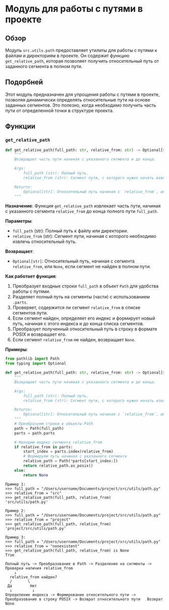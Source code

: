 # Модуль для работы с путями в проекте
## Обзор

Модуль `src.utils.path` предоставляет утилиты для работы с путями к файлам и директориям в проекте. Он содержит функцию `get_relative_path`, которая позволяет получить относительный путь от заданного сегмента в полном пути.

## Подорбней

Этот модуль предназначен для упрощения работы с путями в проекте, позволяя динамически определять относительные пути на основе заданных сегментов. Это полезно, когда необходимо получить часть пути от определенной точки в структуре проекта.

## Функции

### `get_relative_path`

```python
def get_relative_path(full_path: str, relative_from: str) -> Optional[str]:
    """
    Возвращает часть пути начиная с указанного сегмента и до конца.

    Args:
        full_path (str): Полный путь.
        relative_from (str): Сегмент пути, с которого нужно начать извлечение.

    Returns:
        Optional[str]: Относительный путь начиная с `relative_from`, или None, если сегмент не найден.
    """
```

**Назначение**: Функция `get_relative_path` извлекает часть пути, начиная с указанного сегмента `relative_from` до конца полного пути `full_path`.

**Параметры**:
- `full_path` (str): Полный путь к файлу или директории.
- `relative_from` (str): Сегмент пути, начиная с которого необходимо извлечь относительный путь.

**Возвращает**:
- `Optional[str]`: Относительный путь, начиная с сегмента `relative_from`, или `None`, если сегмент не найден в полном пути.

**Как работает функция**:

1. Преобразует входные строки `full_path` в объект `Path` для удобства работы с путями.
2. Разделяет полный путь на сегменты (части) с использованием `.parts`.
3. Проверяет, содержится ли сегмент `relative_from` в списке сегментов пути.
4. Если сегмент найден, определяет его индекс и формирует новый путь, начиная с этого индекса и до конца списка сегментов.
5. Преобразует полученный относительный путь в строку в формате POSIX и возвращает его.
6. Если сегмент `relative_from` не найден, возвращает `None`.

**Примеры**:

```python
from pathlib import Path
from typing import Optional

def get_relative_path(full_path: str, relative_from: str) -> Optional[str]:
    """
    Возвращает часть пути начиная с указанного сегмента и до конца.

    Args:
        full_path (str): Полный путь.
        relative_from (str): Сегмент пути, с которого нужно начать извлечение.

    Returns:
        Optional[str]: Относительный путь начиная с `relative_from`, или None, если сегмент не найден.
    """
    # Преобразуем строки в объекты Path
    path = Path(full_path)
    parts = path.parts

    # Находим индекс сегмента relative_from
    if relative_from in parts:
        start_index = parts.index(relative_from)
        # Формируем путь начиная с указанного сегмента
        relative_path = Path(*parts[start_index:])
        return relative_path.as_posix()
    else:
        return None
```

```
Пример 1:
>>> full_path = "/Users/username/Documents/project/src/utils/path.py"
>>> relative_from = "src"
>>> get_relative_path(full_path, relative_from)
'src/utils/path.py'

Пример 2:
>>> full_path = "/Users/username/Documents/project/src/utils/path.py"
>>> relative_from = "project"
>>> get_relative_path(full_path, relative_from)
'project/src/utils/path.py'

Пример 3:
>>> full_path = "/Users/username/Documents/project/src/utils/path.py"
>>> relative_from = "nonexistent"
>>> get_relative_path(full_path, relative_from) is None
True
```
```ascii
Полный путь -> Преобразование в Path -> Разделение на сегменты -> Проверка наличия relative_from
    ↓
  relative_from найден?
  /       \
 Да        Нет
  ↓         ↓
Определение индекса -> Формирование относительного пути -> Преобразование в строку POSIX -> Возврат относительного пути   Возврат None